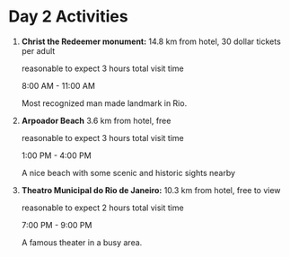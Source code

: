 # Day 2 Activities

1. **Christ the Redeemer monument:** 14.8 km from hotel, 30 dollar tickets per adult

  	reasonable to expect 3 hours total visit time
	
	8:00 AM - 11:00 AM
	
	Most recognized man made landmark in Rio.
	

1. **Arpoador Beach** 3.6 km from hotel, free 

	reasonable to expect 3 hours total visit time
	
	1:00 PM - 4:00 PM

	A nice beach with some scenic and historic sights nearby
	
	   
1. **Theatro Municipal do Rio de Janeiro:** 10.3 km from hotel, free to view

  	reasonable to expect 2 hours total visit time
	
	7:00 PM - 9:00 PM

	A famous theater in a busy area.

